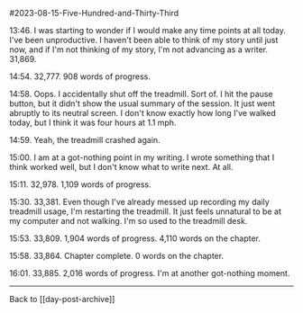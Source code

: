 #2023-08-15-Five-Hundred-and-Thirty-Third

13:46.  I was starting to wonder if I would make any time points at all today.  I've been unproductive.  I haven't been able to think of my story until just now, and if I'm not thinking of my story, I'm not advancing as a writer.  31,869.

14:54.  32,777.  908 words of progress.

14:58.  Oops.  I accidentally shut off the treadmill.  Sort of.  I hit the pause button, but it didn't show the usual summary of the session.  It just went abruptly to its neutral screen.  I don't know exactly how long I've walked today, but I think it was four hours at 1.1 mph.

14:59.  Yeah, the treadmill crashed again.

15:00.  I am at a got-nothing point in my writing.  I wrote something that I think worked well, but I don't know what to write next.  At all.

15:11.  32,978.  1,109 words of progress.

15:30.  33,381.  Even though I've already messed up recording my daily treadmill usage, I'm restarting the treadmill.  It just feels unnatural to be at my computer and not walking.  I'm so used to the treadmill desk.

15:53.  33,809.  1,904 words of progress.  4,110 words on the chapter.

15:58.  33,864.  Chapter complete.  0 words on the chapter.

16:01.  33,885.  2,016 words of progress.  I'm at another got-nothing moment.

---
Back to [[day-post-archive]]